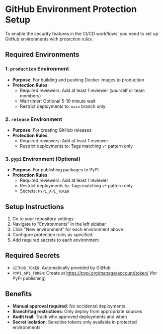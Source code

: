# GitHub Environment Protection Setup

To enable the security features in the CI/CD workflows, you need to set up GitHub environments with protection rules.

## Required Environments

### 1. `production` Environment
- **Purpose**: For building and pushing Docker images to production
- **Protection Rules**:
  - Required reviewers: Add at least 1 reviewer (yourself or team members)
  - Wait timer: Optional 5-10 minute wait
  - Restrict deployments to: `main` branch only

### 2. `release` Environment
- **Purpose**: For creating GitHub releases
- **Protection Rules**:
  - Required reviewers: Add at least 1 reviewer
  - Restrict deployments to: Tags matching `v*` pattern only

### 3. `pypi` Environment (Optional)
- **Purpose**: For publishing packages to PyPI
- **Protection Rules**:
  - Required reviewers: Add at least 1 reviewer
  - Restrict deployments to: Tags matching `v*` pattern only
  - Secrets: `PYPI_API_TOKEN`

## Setup Instructions

1. Go to your repository settings
2. Navigate to "Environments" in the left sidebar
3. Click "New environment" for each environment above
4. Configure protection rules as specified
5. Add required secrets to each environment

## Required Secrets

- `GITHUB_TOKEN`: Automatically provided by GitHub
- `PYPI_API_TOKEN`: Create at https://pypi.org/manage/account/token/ (for PyPI publishing)

## Benefits

- **Manual approval required**: No accidental deployments
- **Branch/tag restrictions**: Only deploy from appropriate sources
- **Audit trail**: Track who approved deployments and when
- **Secret isolation**: Sensitive tokens only available in protected environments
